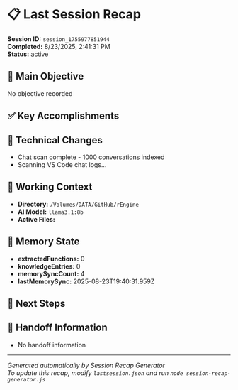 # 📋 Last Session Recap

**Session ID:** `session_1755977851944`  
**Completed:** 8/23/2025, 2:41:31 PM  
**Status:** active

## 🎯 Main Objective

No objective recorded

## ✅ Key Accomplishments

## 🔧 Technical Changes

- Chat scan complete - 1000 conversations indexed
- Scanning VS Code chat logs...

## 📂 Working Context

- **Directory:** `/Volumes/DATA/GitHub/rEngine`
- **AI Model:** `llama3.1:8b`
- **Active Files:**

## 🧠 Memory State

- **extractedFunctions:** 0
- **knowledgeEntries:** 0
- **memorySyncCount:** 4
- **lastMemorySync:** 2025-08-23T19:40:31.959Z

## 🚀 Next Steps

## 🔄 Handoff Information

- No handoff information

---
*Generated automatically by Session Recap Generator*  
*To update this recap, modify `lastsession.json` and run `node session-recap-generator.js`*
